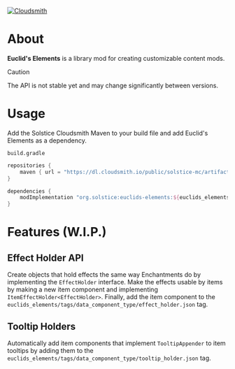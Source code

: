 [![Cloudsmith](https://img.shields.io/badge/release%20hosting%20by-cloudsmith-blue?logo=cloudsmith&style=for-the-badge)](https://www.cloudsmith.com)

# About

**Euclid's Elements** is a library mod for creating customizable content mods.

> [!CAUTION]
> The API is not stable yet and may change significantly between versions.

# Usage

Add the Solstice Cloudsmith Maven to your build file and add Euclid's Elements as a dependency.

`build.gradle`
```groovy
repositories {
	maven { url = "https://dl.cloudsmith.io/public/solstice-mc/artifacts/maven/" }
}

dependencies {
	modImplementation "org.solstice:euclids-elements:${euclids_elements_version}"
}
```

# Features (W.I.P.)

## Effect Holder API

Create objects that hold effects the same way Enchantments do by implementing the `EffectHolder` interface.
Make the effects usable by items by making a new item component and implementing `ItemEffectHolder<EffectHolder>`.
Finally, add the item component to the `euclids_elements/tags/data_component_type/effect_holder.json` tag.

## Tooltip Holders

Automatically add item components that implement `TooltipAppender` to item tooltips by adding them to the `euclids_elements/tags/data_component_type/tooltip_holder.json` tag.
